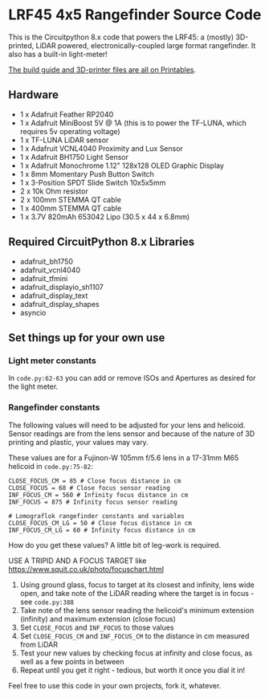 # LRF45 4x5 Rangefinder Source Code

This is the Circuitpython 8.x code that powers the LRF45: a (mostly) 3D-printed, LiDAR powered, electronically-coupled large format rangefinder. It also has a built-in light-meter!

[The build guide and 3D-printer files are all on Printables](https://www.printables.com/model/718784-lrf45-a-large-format-4x5-rangefinder).

## Hardware
- 1 x Adafruit Feather RP2040
- 1 x Adafruit MiniBoost 5V @ 1A (this is to power the TF-LUNA, which requires 5v operating voltage)
- 1 x TF-LUNA LiDAR sensor
- 1 x Adafruit VCNL4040 Proximity and Lux Sensor
- 1 x Adafruit BH1750 Light Sensor
- 1 x Adafruit Monochrome 1.12" 128x128 OLED Graphic Display
- 1 x 8mm Momentary Push Button Switch
- 1 x 3-Position SPDT Slide Switch 10x5x5mm
- 2 x 10k Ohm resistor
- 2 x 100mm STEMMA QT cable
- 1 x 400mm STEMMA QT cable
- 1 x 3.7V 820mAh 653042 Lipo (30.5 x 44 x 6.8mm)

## Required CircuitPython 8.x Libraries
- adafruit_bh1750
- adafruit_vcnl4040
- adafruit_tfmini
- adafruit_displayio_sh1107
- adafruit_display_text
- adafruit_display_shapes
- asyncio

## Set things up for your own use

### Light meter constants
In `code.py:62-63` you can add or remove ISOs and Apertures as desired for the light meter.

### Rangefinder constants
The following values will need to be adjusted for your lens and helicoid.
Sensor readings are from the lens sensor and because of the nature of 3D printing and plastic, your values may vary.

These values are for a Fujinon-W 105mm f/5.6 lens in a 17-31mm M65 helicoid in `code.py:75-82`:
```
CLOSE_FOCUS_CM = 85 # Close focus distance in cm
CLOSE_FOCUS = 68 # Close focus sensor reading
INF_FOCUS_CM = 560 # Infinity focus distance in cm
INF_FOCUS = 875 # Infinity focus sensor reading

# Lomograflok rangefinder constants and variables
CLOSE_FOCUS_CM_LG = 50 # Close focus distance in cm
INF_FOCUS_CM_LG = 60 # Infinity focus distance in cm
```

How do you get these values? A little bit of leg-work is required.

USE A TRIPID AND A FOCUS TARGET like https://www.squit.co.uk/photo/focuschart.html
1. Using ground glass, focus to target at its closest and infinity, lens wide open, and take note of the LiDAR reading where the target is in focus - see `code.py:388`
2. Take note of the lens sensor reading the helicoid's minimum extension (infinity) and maximum extension (close focus)
3. Set `CLOSE_FOCUS` and `INF_FOCUS` to those values 
4. Set `CLOSE_FOCUS_CM` and `INF_FOCUS_CM` to the distance in cm measured from LiDAR
7. Test your new values by checking focus at infinity and close focus, as well as a few points in between
8. Repeat until you get it right - tedious, but worth it once you dial it in!

Feel free to use this code in your own projects, fork it, whatever.